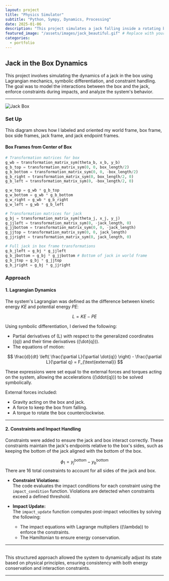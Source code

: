 ```yaml
---
layout: project
title: "Physics Simulator"
subtitle: "Python, Sympy, Dynamics, Processing"
date: 2025-01-06
description: "This project simulates a jack falling inside a rotating box using constrained Euler Lagrange equations to calculate and simulate impacts."
featured_image: "/assets/images/jack_beautiful.gif" # Replace with your thumbnail image or GIF
categories:
  - portfolio
---
```


## **Jack in the Box Dynamics**

This project involves simulating the dynamics of a jack in the box using Lagrangian mechanics, symbolic differentiation, and constraint handling. The goal was to model the interactions between the box and the jack, enforce constraints during impacts, and analyze the system's behavior.

---
![Jack Box]({{site.baseurl}}/assets/images/jack_beautiful.gif)



### **Set Up**

This diagram shows how I labeled and oriented my world frame, box frame, box side frames, jack frame, and jack endpoint frames.

#### **Box Frames from Center of Box**
```python
# Transformation matrices for box
g_wb = transformation_matrix_sym(theta_b, x_b, y_b)
g_b_top = transformation_matrix_sym(0, 0, box_length/2)
g_b_bottom = transformation_matrix_sym(0, 0, -box_length/2)
g_b_right = transformation_matrix_sym(0, box_length/2, 0)
g_b_left = transformation_matrix_sym(0, -box_length/2, 0)

g_w_top = g_wb * g_b_top
g_w_bottom = g_wb * g_b_bottom
g_w_right = g_wb * g_b_right
g_w_left = g_wb * g_b_left

# Transformation matrices for jack
g_bj = transformation_matrix_sym(theta_j, x_j, y_j)
g_jjleft = transformation_matrix_sym(0, -jack_length, 0)
g_jjbottom = transformation_matrix_sym(0, 0, -jack_length)
g_jjtop = transformation_matrix_sym(0, 0, jack_length)
g_jjright = transformation_matrix_sym(0, jack_length, 0)

# Full jack in box frame transformations
g_b_jleft = g_bj * g_jjleft
g_b_jbottom = g_bj * g_jjbottom # Bottom of jack in world frame
g_b_jtop = g_bj * g_jjtop
g_b_jright = g_bj * g_jjright

``` 
### **Approach**

#### **1. Lagrangian Dynamics**
The system's Lagrangian was defined as the difference between kinetic energy $KE$ and potential energy $PE$:

$$
L = KE - PE
$$

Using symbolic differentiation, I derived the following:
- Partial derivatives of \(L\) with respect to the generalized coordinates (\(q\)) and their time derivatives (\(\dot{q}\)).
- The equations of motion:

$$
\frac{d}{dt} \left( \frac{\partial L}{\partial \dot{q}} \right) - \frac{\partial L}{\partial q} = F_{\text{external}}
$$


These expressions were set equal to the external forces and torques acting on the system, allowing the accelerations (\(\ddot{q}\)) to be solved symbolically.

External forces included:
- Gravity acting on the box and jack.
- A force to keep the box from falling.
- A torque to rotate the box counterclockwise.

---

#### **2. Constraints and Impact Handling**
Constraints were added to ensure the jack and box interact correctly. These constraints maintain the jack's endpoints relative to the box's sides, such as keeping the bottom of the jack aligned with the bottom of the box.

$$
\phi_1 = y_j^{\text{bottom}} - y_b^{\text{bottom}}
$$
There are 16 total constraints to account for all sides of the jack and box.

- **Constraint Violations:**  
  The code evaluates the impact conditions for each constraint using the `impact_condition` function. Violations are detected when constraints exceed a defined threshold.

- **Impact Update:**  
  The `impact_update` function computes post-impact velocities by solving the following:
  - The impact equations with Lagrange multipliers (\(\lambda\)) to enforce the constraints.
  - The Hamiltonian to ensure energy conservation.


---
\
This structured approach allowed the system to dynamically adjust its state based on physical principles, ensuring consistency with both energy conservation and interaction constraints.


---